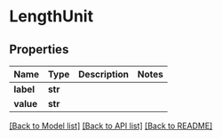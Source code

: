 # LengthUnit

## Properties
Name | Type | Description | Notes
------------ | ------------- | ------------- | -------------
**label** | **str** |  | 
**value** | **str** |  | 

[[Back to Model list]](../README.md#documentation-for-models) [[Back to API list]](../README.md#documentation-for-api-endpoints) [[Back to README]](../README.md)


